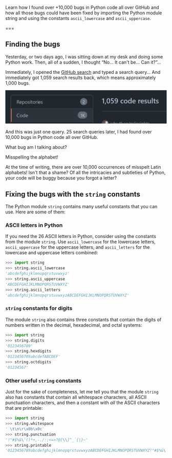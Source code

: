 Learn how I found over +10,000 bugs in Python code all over GitHub and how all those bugs could have been fixed by importing the Python module string and using the constants `ascii_lowercase` and `ascii_uppercase`.

===

## Finding the bugs

Yesterday, or two days ago, I was sitting down at my desk and doing some Python work.
Then, all of a sudden, I thought “No... It can't be... Can it?”...

Immediately, I opened the [GitHub search](https://github.com/search) and typed a search query...
And immediately got 1,059 search results back, which means approximately 1,000 bugs.

![](_1059_results.webp)

And this was just one query.
25 search queries later, I had found over 10,000 bugs in Python code all over GitHub.

What bug am I talking about?

Misspelling the alphabet!

At the time of writing, there are over 10,000 occurrences of misspelt Latin alphabets!
Isn't that a shame?
Of all the intricacies and subtleties of Python, your code will be buggy because you forgot a letter?


## Fixing the bugs with the `string` constants

The Python module `string` contains many useful constants that you can use.
Here are some of them:


### ASCII letters in Python

If you need the 26 ASCII letters in Python, consider using the constants from the module `string`.
Use `ascii_lowercase` for the lowercase letters, `ascii_uppercase` for the uppercase letters, and `ascii_letters` for the lowercase and uppercase letters combined:

```py
>>> import string
>>> string.ascii_lowercase
'abcdefghijklmnopqrstuvwxyz'
>>> string.ascii_uppercase
'ABCDEFGHIJKLMNOPQRSTUVWXYZ'
>>> string.ascii_letters
'abcdefghijklmnopqrstuvwxyzABCDEFGHIJKLMNOPQRSTUVWXYZ'
```


### `string` constants for digits

The module `string` also contains three constants that contain the digits of numbers written in the decimal, hexadecimal, and octal systems:

```py
>>> import string
>>> string.digits
'0123456789'
>>> string.hexdigits
'0123456789abcdefABCDEF'
>>> string.octdigits
'01234567'
```


### Other useful `string` constants

Just for the sake of completeness, let me tell you that the module `string` also has constants that contain all whitespace characters, all ASCII punctuation characters, and then a constant with _all_ the ASCII characters that are printable:

```py
>>> import string
>>> string.whitespace
' \t\n\r\x0b\x0c'
>>> string.punctuation
'!"#$%&\'()*+,-./:;<=>?@[\\]^_`{|}~'
>>> string.printable
'0123456789abcdefghijklmnopqrstuvwxyzABCDEFGHIJKLMNOPQRSTUVWXYZ!"#$%&\'()*+,-./:;<=>?@[\\]^_`{|}~ \t\n\r\x0b\x0c'
```
